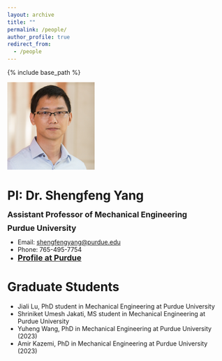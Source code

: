 ```yaml
---
layout: archive
title: ""
permalink: /people/
author_profile: true
redirect_from:
  - /people
---
```


{% include base_path %}


<img src="/images/yangsf.png" alt="PI" width="200"/>

PI: Dr. Shengfeng Yang
======
<span style="font-size: 18px; font-weight: bold; line-height: 0.5;">Assistant Professor of Mechanical Engineering</span>

<span style="font-size: 18px; font-weight: bold; line-height: 0.5;">Purdue University</span>

* Email: shengfengyang@purdue.edu
* Phone: 765-495-7754
* <a href="https://engineering.purdue.edu/ME/People/ptProfile?id=294615" style="font-size: 18px; font-weight: bold;">Profile at Purdue</a> 



Graduate Students
======
* Jiali Lu, PhD student in Mechanical Engineering at Purdue University
* Shriniket Umesh Jakati, MS student in Mechanical Engineering at Purdue University
* Yuheng Wang, PhD in Mechanical Engineering at Purdue University (2023)
* Amir Kazemi, PhD in Mechanical Engineering at Purdue University (2023)

<!---   
Education
======
* Ph.D. in Mechanical Engineering, University of Florida, 2014
* M.S. in Computer Science, The University of Texas at Austin, 2024
* M.S. in Solid Mechanics, Huazhong University of Science & Technology, 2010
* B.S. in Engineering Mechanics, Huazhong University of Science & Technology, 2008

<!---    
Experience
======
* 2024/07-present: Assitant Professor of Mechanical Engineering
  * Purdue University

* 2017/08-2024/06: Assitant Professor of Mechanical and Energy Engineering
  * Indiana University-Purdue University Indianapolis (IUPUI)

* 2015/03-2017/07: Postdoctoral Researcher
  * University of California San Diego



Publications
======
  <ul>{% for post in site.publications reversed %}
    {% include archive-single-cv.html %}
  {% endfor %}</ul>

Talks
======
  <ul>{% for post in site.talks reversed %}
    {% include archive-single-talk-cv.html  %}
  {% endfor %}</ul>


Teaching
======
  <ul>{% for post in site.teaching reversed %}
    {% include archive-single-cv.html %}
  {% endfor %}</ul>
  
-->
